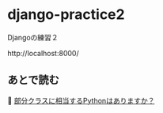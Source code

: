 # django-practice2

Djangoの練習２

http://localhost:8000/

## あとで読む

📖 [部分クラスに相当するPythonはありますか？](https://stackoverflow.com/questions/9638446/is-there-any-python-equivalent-to-partial-classes)  
